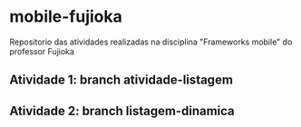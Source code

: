 # mobile-fujioka
Repositorio das atividades realizadas na disciplina "Frameworks mobile" do professor Fujioka

## Atividade 1: branch atividade-listagem
## Atividade 2: branch listagem-dinamica
